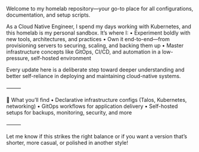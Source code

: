 


Welcome to my homelab repository—your go-to place for all configurations, documentation, and setup scripts.

As a Cloud Native Engineer, I spend my days working with Kubernetes, and this homelab is my personal sandbox. It’s where I:
	•	Experiment boldly with new tools, architectures, and practices
	•	Own it end-to-end—from provisioning servers to securing, scaling, and backing them up
	•	Master infrastructure concepts like GitOps, CI/CD, and automation in a low-pressure, self-hosted environment

Every update here is a deliberate step toward deeper understanding and better self-reliance in deploying and maintaining cloud-native systems.

⸻

📌 What you’ll find
	•	Declarative infrastructure configs (Talos, Kubernetes, networking)
	•	GitOps workflows for application delivery
	•	Self-hosted setups for backups, monitoring, security, and more

⸻

Let me know if this strikes the right balance or if you want a version that’s shorter, more casual, or polished in another style!
